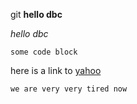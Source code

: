 git 
**hello dbc**

*hello dbc*

```some code block```

here is a link to [yahoo](https://www.yahoo.com/) 


```we are very very tired now```



